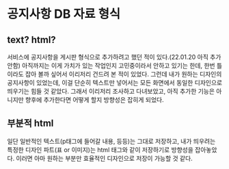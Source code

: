 # 공지사항 DB 자료 형식
## text? html?
서비스에 공지사항을 게시판 형식으로 추가하려고 했던 적이 있다.(22.01.20 아직 추가 안함)
아직까지는 이게 가치가 있는 작업인지 고민중이라서 안하고 있기는 한데, 한번 틀이라도 잡아 볼까 싶어서 
이리저리 건드려 본 적이 있었다.
그런데 내가 원하는 디자인의 공지사항이 있었는데, 이걸 단순히 텍스트만 넣어서는 모든 화면에서 동일한 디자인으로 띄우기는
힘들 것 같았다. 그래서 이리저리 조사하고 다녀보았고, 아직 추가한 기능은 아니지만 향후에 추가한다면 어떻게 할지
방향성은 잡히게 되었다.

## 부분적 html
일단 일반적인 텍스트(p태그에 들어갈 내용, 등등)는 그대로 저장하고, 내가 띄우려는 특정한 디자인 파트(표 or 이미지)는 
html 태그와 같이 저장하기로 방향성을 잡아놓았다.
이러면 아마 원하는 부분만 효율적인 디자인으로 저장이 가능할 것 같다.